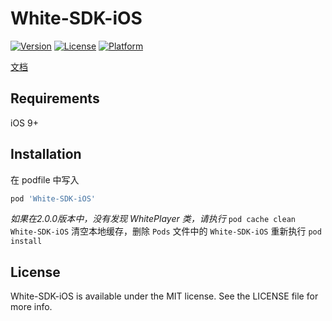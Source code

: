 # White-SDK-iOS

[![Version](https://img.shields.io/cocoapods/v/White-SDK-iOS.svg?style=flat)](https://cocoapods.org/pods/White-SDK-iOS)
[![License](https://img.shields.io/cocoapods/l/White-SDK-iOS.svg?style=flat)](https://cocoapods.org/pods/White-SDK-iOS)
[![Platform](https://img.shields.io/cocoapods/p/White-SDK-iOS.svg?style=flat)](https://cocoapods.org/pods/White-SDK-iOS)

[文档](https://developer.herewhite.com/#/)

## Requirements

iOS 9+

## Installation

在 podfile 中写入

```ruby
pod 'White-SDK-iOS'
```

*如果在2.0.0版本中，没有发现 WhitePlayer 类，请执行* `pod cache clean White-SDK-iOS` 清空本地缓存，删除 `Pods` 文件中的 `White-SDK-iOS` 重新执行 `pod install`

## License

White-SDK-iOS is available under the MIT license. See the LICENSE file for more info.
